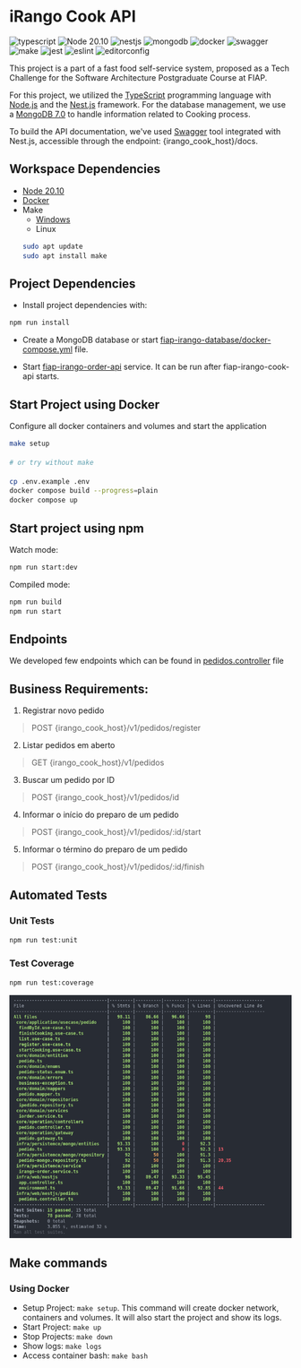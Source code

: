 # iRango Cook API
![typescript](https://shields.io/badge/TypeScript-3178C6?logo=TypeScript&logoColor=FFF&style=flat-square)
![Node 20.10](https://shields.io/badge/Node-20.10.0-339933?logo=Node.js&logoColor=FFF&style=flat-square)
![nestjs](https://shields.io/badge/NestJS-E0234E?logo=NestJS&logoColor=FFF&style=flat-square)
![mongodb](https://img.shields.io/badge/MongoDB-47A248?logo=mongodb&logoColor=FFF&style=flat-square)
![docker](https://shields.io/badge/Docker-2496ED?logo=Docker&logoColor=FFF&style=flat-square)
![swagger](https://shields.io/badge/Swagger-85EA2D?logo=Swagger&logoColor=FFF&style=flat-square)
![make](https://shields.io/badge/Make-00CC00?logo=Make&logoColor=FFF&style=flat-square)
![jest](https://shields.io/badge/Jest-C21325?logo=Jest&logoColor=FFF&style=flat-square)
![eslint](https://shields.io/badge/ESLint-4B32C3?logo=ESLint&logoColor=FFF&style=flat-square)
![editorconfig](https://shields.io/badge/EditorConfig-000000?logo=EditorConfig&logoColor=FFF&style=flat-square)

This project is a part of a fast food self-service system, proposed as a Tech Challenge for the Software Architecture Postgraduate Course at FIAP.

For this project, we utilized the [TypeScript](https://www.typescriptlang.org/) programming language with [Node.js](https://nodejs.org/) and the [Nest.js](https://nestjs.com/) framework. For the database management, we use a [MongoDB 7.0](https://www.mongodb.com/) to handle information related to Cooking process.

To build the API documentation, we've used [Swagger](https://swagger.io/) tool integrated with Nest.js, accessible through the endpoint: {irango_cook_host}/docs.

## Workspace Dependencies
- [Node 20.10](https://nodejs.org/)
- [Docker](https://www.docker.com/get-started/)
- Make
  - [Windows](https://gnuwin32.sourceforge.net/packages/make.htm)
  - Linux
  ```bash
  sudo apt update
  sudo apt install make
  ```

## Project Dependencies
* Install project dependencies with:
```bash
npm run install
```

* Create a MongoDB database or start [fiap-irango-database/docker-compose.yml](https://github.com/FIAP-Tech-Challenge-53/fiap-irango-database/blob/main/docker-compose.yml) file.

* Start [fiap-irango-order-api](https://github.com/FIAP-Tech-Challenge-53/fiap-irango-order-api) service. It can be run after fiap-irango-cook-api starts.
 
## Start Project using Docker
Configure all docker containers and volumes and start the application
```bash
make setup

# or try without make

cp .env.example .env
docker compose build --progress=plain
docker compose up
```

## Start project using npm
Watch mode:
```bash
npm run start:dev
```

Compiled mode:
```bash
npm run build
npm run start
```

## Endpoints
We developed few endpoints which can be found in [pedidos.controller](./src/infra/web/nestjs/pedidos/pedidos.controller.ts) file

## Business Requirements:
1. Registrar novo pedido
> POST {irango_cook_host}/v1/pedidos/register
2. Listar pedidos em aberto
> GET {irango_cook_host}/v1/pedidos
3. Buscar um pedido por ID
> POST {irango_cook_host}/v1/pedidos/id
4. Informar o início do preparo de um pedido
> POST {irango_cook_host}/v1/pedidos/:id/start
5. Informar o término do preparo de um pedido
> POST {irango_cook_host}/v1/pedidos/:id/finish

## Automated Tests
### Unit Tests
```bash
npm run test:unit
```

### Test Coverage
```bash
npm run test:coverage
```

<img src="./docs/test_suite.png" alt="Test Suite Coverage" width="900" />


## Make commands
### Using Docker
- Setup Project: `make setup`. This command will create docker network, containers and volumes. It will also start the project and show its logs.
- Start Project: `make up`
- Stop Projects: `make down`
- Show logs: `make logs`
- Access container bash: `make bash`
